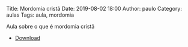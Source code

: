 Title: Mordomia cristã
Date: 2019-08-02 18:00
Author: paulo
Category: aulas
Tags: aula, mordomia

Aula sobre o que é mordomia cristã

- [Download](https://www.dropbox.com/s/q32c0pme8rk5nvl/Aula%20EBD%20-%20Mordomia%20-%2002_08_2019%2C%2009_08_2019.pdf?dl=1)